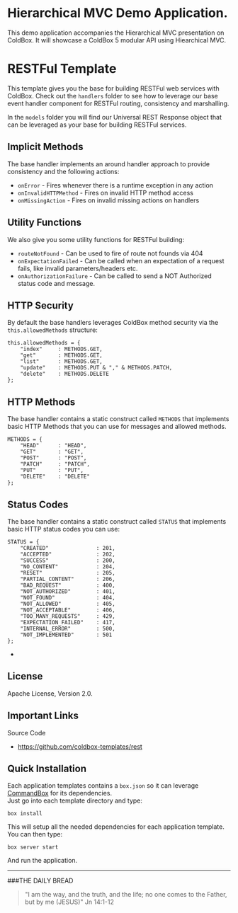 # Hierarchical MVC Demo Application.

This demo application accompanies the Hierarchical MVC presentation on ColdBox.  It will showcase a ColdBox 5 modular API using Hiearchical MVC.

# RESTFul Template

This template gives you the base for building RESTFul web services with ColdBox.  Check out the `handlers` folder to see how to leverage our base event handler component for RESTFul routing, consistency and marshalling.

In the `models` folder you will find our Universal REST Response object that can be leveraged as your base for building RESTFul services.

## Implicit Methods
The base handler implements an around handler approach to provide consistency and the following actions:

- `onError` - Fires whenever there is a runtime exception in any action
- `onInvalidHTTPMethod` - Fires on invalid HTTP method access
- `onMissingAction` - Fires on invalid missing actions on handlers

## Utility Functions
We also give you some utility functions for RESTFul building:

- `routeNotFound` - Can be used to fire of route not founds via 404
- `onExpectationFailed` - Can be called when an expectation of a request fails, like invalid parameters/headers etc.
- `onAuthorizationFailure` - Can be called to send a NOT Authorized status code and message.

## HTTP Security
By default the base handlers leverages ColdBox method security via the `this.allowedMethods` structure:

```
this.allowedMethods = {
    "index"     : METHODS.GET,
    "get"       : METHODS.GET,
    "list"      : METHODS.GET,
    "update"    : METHODS.PUT & "," & METHODS.PATCH,
    "delete"    : METHODS.DELETE
};
```

## HTTP Methods
The base handler contains a static construct called `METHODS` that implements basic HTTP Methods that you can use for messages and allowed methods.

```
METHODS = {
    "HEAD"      : "HEAD",
    "GET"       : "GET",
    "POST"      : "POST",
    "PATCH"     : "PATCH",
    "PUT"       : "PUT",
    "DELETE"    : "DELETE"
};
```

## Status Codes
The base handler contains a static construct called `STATUS` that implements basic HTTP status codes you can use:

```
STATUS = {
    "CREATED"               : 201,
    "ACCEPTED"              : 202,
    "SUCCESS"               : 200,
    "NO_CONTENT"            : 204,
    "RESET"                 : 205,
    "PARTIAL_CONTENT"       : 206,
    "BAD_REQUEST"           : 400,
    "NOT_AUTHORIZED"        : 401,
    "NOT_FOUND"             : 404,
    "NOT_ALLOWED"           : 405,
    "NOT_ACCEPTABLE"        : 406,
    "TOO_MANY_REQUESTS"     : 429,
    "EXPECTATION_FAILED"    : 417,
    "INTERNAL_ERROR"        : 500,
    "NOT_IMPLEMENTED"       : 501
};
```


- 

## License
Apache License, Version 2.0.

## Important Links

Source Code
- https://github.com/coldbox-templates/rest

## Quick Installation

Each application templates contains a `box.json` so it can leverage [CommandBox](http://www.ortussolutions.com/products/commandbox) for its dependencies.  
Just go into each template directory and type:

```
box install
```

This will setup all the needed dependencies for each application template.  You can then type:

```
box server start
```

And run the application.

---
 
###THE DAILY BREAD
 > "I am the way, and the truth, and the life; no one comes to the Father, but by me (JESUS)" Jn 14:1-12